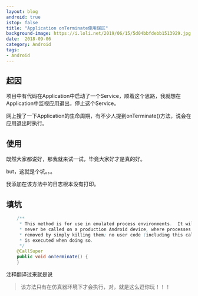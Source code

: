 ```yaml
---
layout: blog 
android: true 
istop: false
title: "Application onTerminate使用误区" 
background-image: https://i.loli.net/2019/06/15/5d04bbfdebb1513929.jpg
date:  2018-09-06
category: Android 
tags: 
- Android 
---
```




## 起因

项目中有代码在Application中启动了一个Service，顺着这个思路，我就想在Application中监视应用退出，停止这个Service。

网上搜了一下Application的生命周期，有不少人提到onTerminate()方法，说会在应用退出时执行。

## 使用

既然大家都说好，那我就来试一试，毕竟大家好才是真的好。

but，这就是个坑。。。

我添加在该方法中的日志根本没有打印。

## 填坑

```java
    /**
     * This method is for use in emulated process environments.  It will
     * never be called on a production Android device, where processes are
     * removed by simply killing them; no user code (including this callback)
     * is executed when doing so.
     */
    @CallSuper
    public void onTerminate() {
    }
```

注释翻译过来就是说

> 该方法只有在仿真器环境下才会执行，对，就是这么逗你玩！！！











